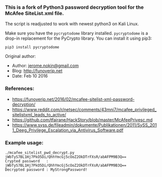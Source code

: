 ### This is a fork of Python3 password decryption tool for the McAfee **SiteList.xml** file.

The script is readjusted to work with newest python3 on Kali Linux.

Make sure you have the `pycryptodome` library installed. `pycryptodome` is a drop-in replacement for the PyCrypto library. 
You can install it using pip3:

```
pip3 install pycryptodome
```

 Original author:
- Author:  jerome.nokin@gmail.com
- Blog:  http://funoverip.net
- Date:  Feb 10 2016

### References:

- https://funoverip.net/2016/02/mcafee-sitelist-xml-password-decryption/
- https://www.reddit.com/r/netsec/comments/43mni7/mcafee_privileged_sitelistxml_leads_to_active/
- https://github.com/tfairane/HackStory/blob/master/McAfeePrivesc.md
- https://www.syss.de/fileadmin/dokumente/Publikationen/2011/SySS_2011_Deeg_Privilege_Escalation_via_Antivirus_Software.pdf

### Example usage:

```
./mcafee_sitelist_pwd_decrypt.py jWbTyS7BL1Hj7PkO5Di/QhhYmcGj5cOoZ2OkDTrFXsR/abAFPM9B3Q==
Crypted password   : jWbTyS7BL1Hj7PkO5Di/QhhYmcGj5cOoZ2OkDTrFXsR/abAFPM9B3Q==
Decrypted password : MyStrongPassword!
```

